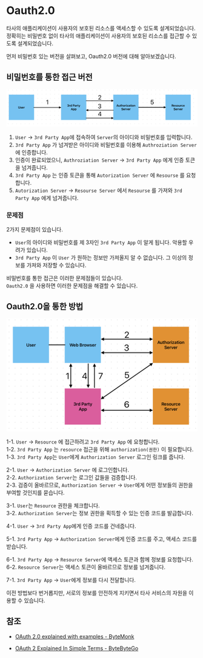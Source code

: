 # Oauth2.0

타사의 애플리케이션이 사용자의 보호된 리소스를 액세스할 수 있도록 설계되었습니다.   
정확히는 비밀번호 없이 타사의 애플리케이션이 사용자의 보호된 리소스를 접근할 수 있도록 설계되었습니다.   

먼저 비밀번호 있는 버전을 살펴보고, Oauth2.0 버전에 대해 알아보겠습니다.

## 비밀번호를 통한 접근 버전

![alt text](<image/Oauth2.0/패스워드를 통한 리소스 접근.png>)

1. `User` -> `3rd Party App`에 접속하여 `Server`의 아이디와 비밀번호를 입력합니다.
2. `3rd Party App` 가 넘겨받은 아이디와 비밀번호를 이용해 `Authroziation Server` 에 인증합니다.
3. 인증이 완료되었으니, `Authroziation Server` -> `3rd Party App` 에게 인증 토큰을 넘겨줍니다.
4. `3rd Party App` 는 인증 토큰을 통해 `Autorization Server` 에 `Resourse` 를 요청합니다.
5. `Autorization Server` -> `Resourse Server` 에서 `Resourse` 를 가져와 `3rd Party App` 에게 넘겨줍니다.

### 문제점

2가지 문제점이 있습니다.

- `User`의 아이디와 비밀번호를 제 3자인 `3rd Party App` 이 알게 됩니다. 악용할 우려가 있습니다.
- `3rd Party App` 이 `User` 가 원하는 정보만 가져올지 알 수 없습니다. 그 이상의 정보를 가져와 저장할 수 있습니다.

비밀번호를 통한 접근은 이러한 문제점들이 있습니다.   
`Oauth2.0` 을 사용하면 이러한 문제점을 해결할 수 있습니다.

## Oauth2.0을 통한 방법

![alt text](<image/Oauth2.0/oauth를 통한 접근.png>)

1-1. `User` -> `Resource` 에 접근하려고 `3rd Party App` 에 요청합니다.   
1-2. `3rd Party App` 는 `resource` 접근을 위해 `authorization(권한)` 이 필요합니다.   
1-3. `3rd Party App`는 `User`에게 `Authorization Server` 로그인 링크를 줍니다.   

2-1. `User` -> `Authorization Server` 에 로그인합니다.   
2-2. `Authorization Server`는 로그인 값들을 검증합니다.   
2-3. 검증이 올바르므로, `Authorization Server` -> `User`에게 어떤 정보들의 권한을 부여할 것인지를 묻습니다.   

3-1. `User`는 `Resource` 권한을 체크합니다.   
3-2. `Authorization Server`는 정보 권한을 획득할 수 있는 인증 코드를 발급합니다.

4-1. `User` -> `3rd Party App`에게 인증 코드를 건네줍니다.

5-1. `3rd Party App` -> `Authorization Server`에게 인증 코드를 주고, 액세스 코드를 받습니다.

6-1. `3rd Party App` -> `Resource Server`에 액세스 토큰과 함께 정보를 요청합니다.   
6-2. `Resource Server`는 액세스 토큰이 올바르므로 정보를 넘겨줍니다.

7-1. `3rd Party App` -> `User`에게 정보를 다시 전달합니다.

이전 방법보다 번거롭지만, 서로의 정보를 안전하게 지키면서 타사 서비스의 자원을 이용할 수 있습니다.

## 참조

- [OAuth 2.0 explained with examples - ByteMonk](https://www.youtube.com/watch?v=ZDuRmhLSLOY)

- [OAuth 2 Explained In Simple Terms - ByteByteGo](https://www.youtube.com/watch?v=ZV5yTm4pT8g)
